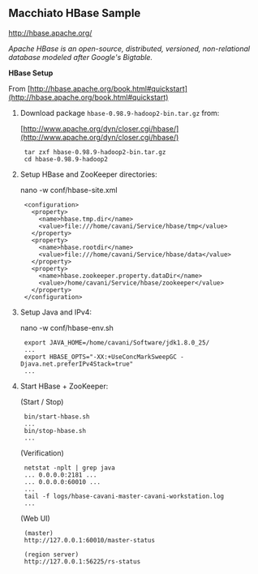 Macchiato HBase Sample
----------------------

http://hbase.apache.org/

*Apache HBase is an open-source, distributed, versioned, non-relational database modeled after Google's Bigtable.*

**HBase Setup**

From [http://hbase.apache.org/book.html#quickstart](http://hbase.apache.org/book.html#quickstart)

1. Download package `hbase-0.98.9-hadoop2-bin.tar.gz` from:

    [http://www.apache.org/dyn/closer.cgi/hbase/](http://www.apache.org/dyn/closer.cgi/hbase/)
    
        tar zxf hbase-0.98.9-hadoop2-bin.tar.gz
        cd hbase-0.98.9-hadoop2

2. Setup HBase and ZooKeeper directories:

    nano -w conf/hbase-site.xml
    
        <configuration>
          <property>
            <name>hbase.tmp.dir</name>
            <value>file:///home/cavani/Service/hbase/tmp</value>
          </property>
          <property>
            <name>hbase.rootdir</name>
            <value>file:///home/cavani/Service/hbase/data</value>
          </property>
          <property>
            <name>hbase.zookeeper.property.dataDir</name>
            <value>/home/cavani/Service/hbase/zookeeper</value>
          </property>
        </configuration>

3. Setup Java and IPv4:

    nano -w conf/hbase-env.sh

        export JAVA_HOME=/home/cavani/Software/jdk1.8.0_25/
        ...
        export HBASE_OPTS="-XX:+UseConcMarkSweepGC -Djava.net.preferIPv4Stack=true"
        ...

4. Start HBase + ZooKeeper:

	(Start / Stop)

        bin/start-hbase.sh
        ...
        bin/stop-hbase.sh
        ...
    
    (Verification)
        
        netstat -nplt | grep java
        ... 0.0.0.0:2181 ...
        ... 0.0.0.0:60010 ...
        ...
        tail -f logs/hbase-cavani-master-cavani-workstation.log
        ...

     (Web UI)
     
        (master)
        http://127.0.0.1:60010/master-status
        
        (region server)
        http://127.0.0.1:56225/rs-status
